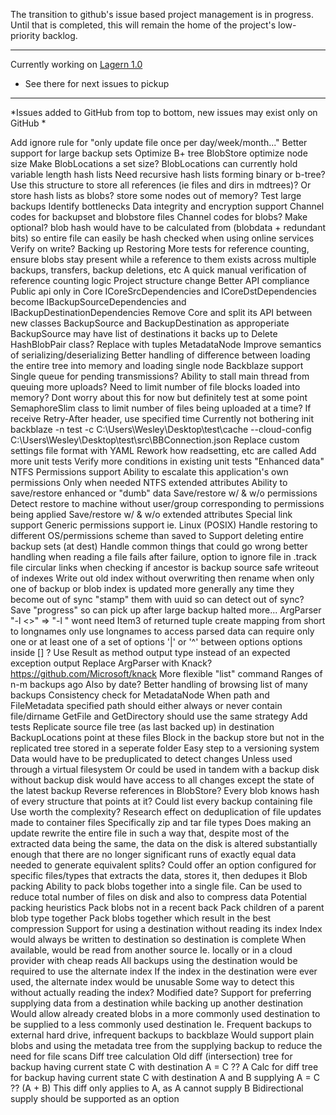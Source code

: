 The transition to github's issue based project management is in progress. 
Until that is completed, this will remain the home of the project's low-priority backlog.

---

Currently working on [Lagern 1.0](https://github.com/weirdev/lagern/projects/1)
  - See there for next issues to pickup

---

*Issues added to GitHub from top to bottom, new issues may exist only on GitHub
*

Add ignore rule for "only update file once per day/week/month..."
Better support for large backup sets
	Optimize B+ tree BlobStore
		optimize node size
			Make BlobLocations a set size?
				BlobLocations can currently hold variable length hash lists
					Need recursive hash lists forming binary or b-tree?
						Use this structure to store all references (ie files and dirs in mdtrees)?
					Or store hash lists as blobs?
		store some nodes out of memory?
	Test large backups
		Identify bottlenecks
Data integrity and encryption support
	Channel codes for backupset and blobstore files
	Channel codes for blobs?
		Make optional?
		blob hash would have to be calculated from (blobdata + redundant bits) so entire file can easily be hash checked when using online services
	Verify on write?
		Backing up
		Restoring
More tests for reference counting, ensure blobs stay present while a reference to them exists across multiple backups, transfers, backup deletions, etc
	A quick manual verification of reference counting logic
Project structure change
	Better API compliance
		Public api only in Core
	ICoreSrcDependencies and ICoreDstDependencies become IBackupSourceDependencies and IBackupDestinationDependencies
	Remove Core and split its API between new classes BackupSource and BackupDestination as approperiate
		BackupSource may have list of destinations it backs up to
Delete HashBlobPair class?
	Replace with tuples
MetadataNode
	Improve semantics of serializing/deserializing
		Better handling of difference between loading the entire tree into memory and loading single node
Backblaze support
	Single queue for pending transmissions?
	Ability to stall main thread from queuing more uploads?
		Need to limit number of file blocks loaded into memory?
			Dont worry about this for now but definitely test at some point
			SemaphoreSlim class to limit number of files being uploaded at a time?
	If receive Retry-After header, use specified time
		Currently not bothering
	init backblaze -n test -c C:\Users\Wesley\Desktop\test\cache --cloud-config C:\Users\Wesley\Desktop\test\src\BBConnection.json
Replace custom settings file format with YAML
	Rework how readsetting, etc are called
Add more unit tests
	Verify more conditions in existing unit tests
"Enhanced data"
	NTFS Permissions support
		Ability to escalate this application's own permissions
			Only when needed
	NTFS extended attributes
	Ability to save/restore enhanced or "dumb" data
		Save/restore w/ & w/o permissions
			Detect restore to machine without user/group corresponding to permissions being applied
		Save/restore w/ & w/o extended attributes
	Special link support
	Generic permissions support ie. Linux (POSIX)
		Handle restoring to different OS/permissions scheme than saved to
Support deleting entire backup sets (at dest)
Handle common things that could go wrong
	better handling when reading a file fails
		after failure, option to ignore file in .track file
	circular links when checking if ancestor is backup source
	safe writeout of indexes
		Write out old index without overwriting then rename
	when only one of backup or blob index is updated
		more generally any time they become out of sync
			"stamp" them with uuid so can detect out of sync?
	Save "progress" so can pick up after large backup halted
	more...
ArgParser
	"-l <>" => "-l <longname>"
		wont need Item3 of returned tuple
		create mapping from short to longnames
			only use longnames to access parsed data
	can require only one or at least one of a set of options
		'|' or '^' between options
		options inside [] ?
Use Result as method output type instead of an expected exception output
Replace ArgParser with Knack?
	https://github.com/Microsoft/knack
More flexible "list" command
	Ranges of n-m backups ago
		Also by date?
	Better handling of browsing list of many backups
Consistency check for MetadataNode
	When path and FileMetadata specified path should either always or never contain file/dirname
	GetFile and GetDirectory should use the same strategy
	Add tests
Replicate source file tree (as last backed up) in destination
	BackupLocations point at these files
	Block in the backup store but not in the replicated tree stored in a seperate folder
	Easy step to a versioning system
		Data would have to be preduplicated to detect changes
			Unless used through a virtual filesystem
			Or could be used in tandem with a backup disk
				without backup disk would have access to all changes except the state of the latest backup
Reverse references in BlobStore?
	Every blob knows hash of every structure that points at it?
	Could list every backup containing file
	Use worth the complexity?
Research effect on deduplication of file updates made to container files
	Specifically zip and tar file types
	Does making an update rewrite the entire file in such a way that, despite most of the extracted data being the same, the data on the disk is altered substantially enough that there are no longer significant runs of exactly equal data needed to generate equivalent splits?
	Could offer an option configured for specific files/types that extracts the data, stores it, then dedupes it
Blob packing
	Ability to pack blobs together into a single file.
	Can be used to reduce total number of files on disk and also to compress data
	Potential packing heuristics
		Pack blobs not in a recent back
		Pack children of a parent blob type together
		Pack blobs together which result in the best compression
Support for using a destination without reading its index
	Index would always be written to destination so destination is complete
	When available, would be read from another source
		Ie. locally or in a cloud provider with cheap reads
	All backups using the destination would be required to use the alternate index
		If the index in the destination were ever used, the alternate index would be unusable
			Some way to detect this without actually reading the index?
				Modified date?
Support for preferring supplying data from a destination while backing up another destination
	Would allow already created blobs in a more commonly used destination to be supplied to a less commonly used destination
		Ie. Frequent backups to external hard drive, infrequent backups to backblaze
	Would support plain blobs and using the metadata tree from the supplying backup to reduce the need for file scans
	Diff tree calculation
		Old diff (intersection) tree for backup having current state C with destination A = C ?? A
		Calc for diff tree for backup having current state C with destination A and B supplying A = C ?? (A + B)
			This diff only applies to A, as A cannot supply B
				Bidirectional supply should be supported as an option
